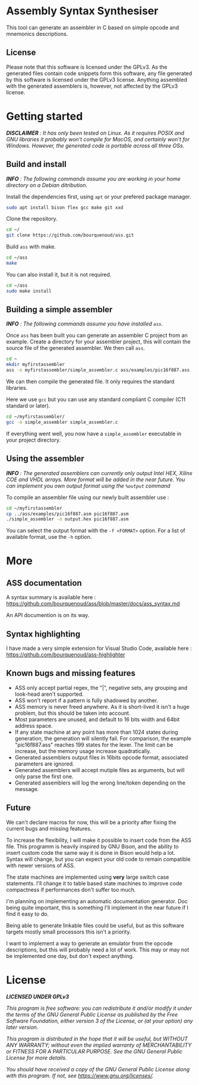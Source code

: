 # Assembly Syntax Synthesiser

This tool can generate an assembler in C based on simple opcode and mnemonics descriptions. 

## License

Please note that this software is licensed under the GPLv3. As the generated files contain code snippets form this software, any file generated by this software is licensed under the GPLv3 license. Anything assembled with the generated assemblers is, however, not affected by the GPLv3 license.


# Getting started

***DISCLAIMER*** *: It has only been tested on Linux. As it requires POSIX and GNU libraries it probably won't compile for MacOS, and certainly won't for Windows. However, the generated code is portable across all three OSs.*

## Build and install

***INFO*** *: The following commands assume you are working in your home directory on a Debian ditribution.*

Install the dependencies first, using `apt` or your prefered package manager.

```bash
sudo apt install bison flex gcc make git xxd
```

Clone the repository.
```bash
cd ~/
git clone https://github.com/bourquenoud/ass.git
```

Build `ass` with make.

```bash
cd ~/ass
make
```

You can also install it, but it is not required.

```bash
cd ~/ass
sudo make install
```

## Building a simple assembler

***INFO*** *: The following commands assume you have installed `ass`.*

Once `ass` has been built you can generate an assembler C project from an example. Create a directory for your assembler project, this will contain the source file of the generated assembler. We then call `ass`.

```bash
cd ~
mkdir myfirstassembler
ass -o myfirstassembler/simple_assembler.c ass/examples/pic16f887.ass
```

We can then compile the generated file. It only requires the standard libraries.

Here we use `gcc` but you can use any standard compliant C compiler (C11 standard or later).

```bash
cd ~/myfirstassembler/
gcc -o simple_assembler simple_assembler.c
```

If everything went well, you now have a `simple_assembler` executable in your project directory.

## Using the assembler

***INFO*** *: The generated assemblers can currently only output Intel HEX, Xilinx COE and VHDL arrays. More format will be added in the near future. You can implement you own output format using the `%output` command*

To compile an assembler file using our newly built assembler use :

```bash
cd ~/myfirstassembler
cp ../ass/examples/pic16f887.asm pic16f887.asm
./simple_assembler -o output.hex pic16f887.asm
```

You can select the output format with the `-f <FORMAT>` option. For a list of available format, use the `-h` option.

# More

## ASS documentation

A syntax summary is available here : <https://github.com/bourquenoud/ass/blob/master/docs/ass_syntax.md>

An API documention is on its way.

## Syntax highlighting

I have made a very simple extension for Visual Studio Code, available here : <https://github.com/bourquenoud/ass-highlighter>

## Known bugs and missing features

 - ASS only accept partial regex, the "|", negative sets, any grouping and look-head aren't supported.
 - ASS won't report if a pattern is fully shadowed by another.
 - ASS memory is never freed anywhere. As it is short-lived it isn't a huge problem, but this should be taken into account.
 - Most parameters are unused, and default to 16 bits width and 64bit address space.
 - If any state machine at any point has more than 1024 states during generation, the generation will silently fail. For comparison, the example "pic16f887.ass" reaches 199 states for the lexer. The limit can be increase, but the memory usage increase quadratically.
 - Generated assemblers output files in 16bits opcode format, associated parameters are ignored.
 - Generated assemblers will accept mutiple files as arguments, but will only parse the first one.
 - Generated assemblers will log the wrong line/token depending on the message.

## Future

We can't declare macros for now, this will be a priority after fixing the current bugs and missing features.

To increase the flexibility, I will make it possible to insert code from the ASS file. This programm is heavily inspired by GNU Bison, and the ability to insert custom code the same way it is done in Bison would help a lot. Syntax will change, but you can expect your old code to remain compatible with newer versions of ASS.

The state machines are implemented using **very** large switch case statements. I'll change it to table based state machines to improve code compactness if performances don't suffer too much.

I'm planning on implementing an automatic documentation generator. Doc being quite important, this is something I'll implement in the near future if I find it easy to do.

Being able to generate linkable files could be useful, but as this software targets mostly small processors this isn't a priority.

I want to implement a way to generate an emulator from the opcode descriptions, but this will probably need a lot of work. This may or may not be implemented one day, but don't expect anything.

# License

***LICENSED UNDER GPLv3***

*This program is free software: you can redistribute it and/or modify
it under the terms of the GNU General Public License as published by
the Free Software Foundation, either version 3 of the License, or
(at your option) any later version.*

*This program is distributed in the hope that it will be useful,
but WITHOUT ANY WARRANTY; without even the implied warranty of
MERCHANTABILITY or FITNESS FOR A PARTICULAR PURPOSE.  See the
GNU General Public License for more details.*

*You should have received a copy of the GNU General Public License
along with this program.  If not, see <https://www.gnu.org/licenses/>.*
